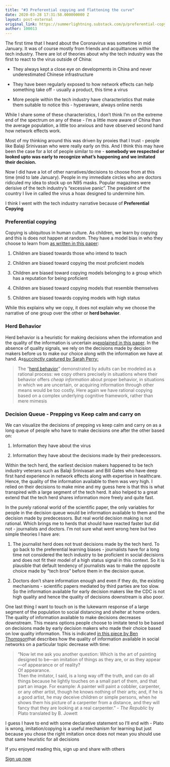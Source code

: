 ```yaml
---
title: "#3 Preferential copying and flattening the curve"
date: 2020-03-28 17:31:58.000000000 Z
layout: post-external
original_link: https://summerlightning.substack.com/p/preferential-copying-and-flattening
author: 100013
---
```


The first time that I heard about the Coronavirus was sometime in mid January. It was of course mostly from friends and acquittances within the tech industry. There are lot of theories about why the tech industry was the first to react to the virus outside of China:

- They always kept a close eye on developments in China and never underestimated Chinese infrastructure

- They have been regularly exposed to how network effects can help something take off - usually a product, this time a virus

- More people within the tech industry have characteristics that make them suitable to notice this - hyperaware, always online nerds

While I share some of these characteristics, I don’t think I’m on the extreme end of the spectrum on any of these - I’m a little more aware of China than the average population, a little too anxious and have observed second hand how network effects work.

Most of my thinking around this was driven by proxies that I trust - people like Balaji Srinivasan who were really early on this. And I think this may have been the case for a lot of people similar to me - **somebody we respected or looked upto was early to recognize what’s happening and we imitated their decision.**   

Now I did have a lot of other narratives/decisions to choose from at this time (mid to late January). People in my immediate circles who are doctors ridiculed my idea to stock up on N95 masks. Popular magazines were derisive of the tech industry’s “excessive panic”. The president of the country I live in called the virus a hoax designed to undermine him.

I think I went with the tech industry narrative because of **Preferential Copying**

### **Preferential copying**

Copying is ubiquitous in human culture. As children, we learn by copying and this is does not happen at random. They have a model bias in who they choose to learn from [as written in this paper](http://dro.dur.ac.uk/15226/1/15226.pdf):

1. Children are biased towards those who intend to teach

2. Children are biased toward copying the most proficient models

3. Children are biased toward copying models belonging to a group which has a reputation for being proficient

4. Children are biased toward copying models that resemble themselves

5. Children are biased towards copying models with high status

While this explains why we copy, it does not explain why we choose the narrative of one group over the other or **herd behavior**.

### Herd Behavior 

Herd behavior is a heuristic for making decisions when the information and the quality of the information is uncertain as[explained in this paper](https://economics.mit.edu/files/8869). In the absence of quality signals, we rely on the decisions made by decision makers before us to make our choice along with the information we have at hand. As[succinctly captured by Sarah Perry:](https://www.ribbonfarm.com/2017/05/04/fluid-rigor/)

> The “[herd behavior](https://academic.oup.com/qje/article-abstract/107/3/797/1873520/A-Simple-Model-of-Herd-Behavior)” demonstrated by adults can be modeled as a rational process: we copy others precisely in situations where their behavior offers _cheap information_ about proper behavior, in situations in which we are uncertain, or acquiring information through other means would be too costly. Here again we have rational copying based on a complex underlying cognitive framework, rather than mere mimesis

### Decision Queue - Prepping vs Keep calm and carry on

We can visualize the decisions of prepping vs keep calm and carry on as a long queue of people who have to make decisions one after the other based on:

1. Information they have about the virus

2. Information they have about the decisions made by their predecessors. 

Within the tech herd, the earliest decision makers happened to be tech industry veterans such as Balaji Srinivasan and Bill Gates who have deep first hand experience in network effects along with expertise in healthcare. Hence, the quality of the information available to them was very high. I relied on their decisions to make mine and my guess here is that this is what transpired with a large segment of the tech herd. It also helped to a great extend that the tech herd shares information more freely and quite fast.

In the purely rational world of the scientific paper, the only variables for people in the decision queue would be information available to them and the decision made by predecessors. But real world decision making is not rational. Which brings me to herds that should have reacted faster but did not - journalists and doctors. I’m not sure what went wrong here but two simple theories I have are:

1. The journalist herd does not trust decisions made by the tech herd. To go back to the preferential learning biases - journalists have for a long time not considered the tech industry to be proficient in social decisions and does not fit their model of a high status signal in this context. So it is plausible that default tendency of journalists was to make the opposite choice made by “tech bros” before them in the decision queue. 

2. Doctors don’t share information enough and even if they do, the existing mechanisms - scientific papers mediated by third parties are too slow. So the information available for early decision makers like the CDC is not high quality and hence the quality of decisions downstream is also poor. 

One last thing I want to touch on is the lukewarm response of a large segment of the population to social distancing and shelter at home orders. The quality of information available to make decisions decreases downstream. This means options people choose to imitate tend to be based on decisions made by early decision makers who made their choice based on low quality information. This is indicated [in this piece by Ben Thompson](https://stratechery.com/2020/defining-information/)that describes how the quality of information available in social networks on a particular topic decrease with time:

> “Now let me ask you another question: Which is the art of painting designed to be—an imitation of things as they are, or as they appear—of appearance or of reality?  
> Of appearance.  
> Then the imitator, I said, is a long way off the truth, and can do all things because he lightly touches on a small part of them, and that part an image. For example: A painter will paint a cobbler, carpenter, or any other artist, though he knows nothing of their arts; and, if he is a good artist, he may deceive children or simple persons, when he shows them his picture of a carpenter from a distance, and they will fancy that they are looking at a real carpenter.” - _The Republic_ by Plato translated by B. Jowett 

I guess I have to end with some declarative statement so I’ll end with - Plato is wrong, imitation/copying is a useful mechanism for learning but just because you chose the right imitation once does not mean you should use that same heuristic for all decisions

If you enjoyed reading this, sign up and share with others

[Sign up now](https://summerlightning.substack.com/subscribe?)

